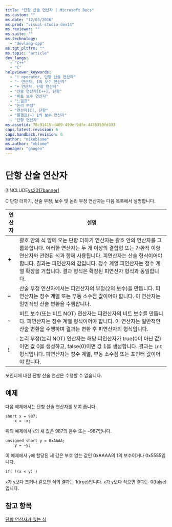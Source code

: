 ```yaml
---
title: "단항 산술 연산자 | Microsoft Docs"
ms.custom: ""
ms.date: "12/03/2016"
ms.prod: "visual-studio-dev14"
ms.reviewer: ""
ms.suite: ""
ms.technology: 
  - "devlang-cpp"
ms.tgt_pltfrm: ""
ms.topic: "article"
dev_langs: 
  - "C++"
  - "C"
helpviewer_keywords: 
  - "! operator, 단항 산술 연산자"
  - "~ 연산자, 1의 보수 연산자"
  - "+ 연산자, 단항 연산자"
  - "산술 연산자[C++], 단항"
  - "비트 보수 연산자"
  - "느낌표"
  - "논리 부정"
  - "연산자[C], 단항"
  - "물결표(~) 1의 보수 연산자"
  - "단항 연산자"
ms.assetid: 78c91415-d469-499e-9dfe-4435350fd333
caps.latest.revision: 6
caps.handback.revision: 6
author: "mikeblome"
ms.author: "mblome"
manager: "ghogen"
---
```

# 단항 산술 연산자
[!INCLUDE[vs2017banner](../assembler/inline/includes/vs2017banner.md)]

C 단항 더하기, 산술 부정, 보수 및 논리 부정 연산자는 다음 목록에서 설명합니다.  
  
|연산자|설명|  
|---------|--------|  
|**\+**|괄호 안의 식 앞에 오는 단항 더하기 연산자는 괄호 안의 연산자를 그룹화합니다.  이러한 연산자는 두 개 이상의 결합형 또는 가환적 이항 연산자와 관련된 식과 함께 사용됩니다.  피연산자는 산술 형식이어야 합니다.  결과는 피연산자의 값입니다.  정수 계열 피연산자는 정수 계열 확장을 거칩니다.  결과 형식은 확장된 피연산자 형식과 동일합니다.|  
|**–**|산술 부정 연산자에서는 피연산자의 부정\(2의 보수\)을 만듭니다.  피연산자는 정수 계열 또는 부동 소수점 값이어야 합니다.  이 연산자는 일반적인 산술 변환을 수행합니다.|  
|`~`|비트 보수\(또는 비트 NOT\) 연산자는 피연산자의 비트 보수를 만듭니다.  피연산자는 정수 계열 형식이어야 합니다.  이 연산자는 일반적인 산술 변환을 수행하며 결과는 변환 후 피연산자의 형식입니다.|  
|**\!**|논리 부정\(논리 NOT\) 연산자는 해당 피연산자가 true\(0이 아닌 값\)이면 값 0을 생성하고, false\(0\)이면 값 1을 생성합니다.  결과는 `int` 형식입니다.  피연산자는 정수 계열, 부동 소수점 또는 포인터 값이어야 합니다.|  
  
 포인터에 대한 단항 산술 연산은 수행할 수 없습니다.  
  
## 예제  
 다음 예제에서는 단항 산술 연산자를 보여 줍니다.  
  
```  
short x = 987;  
    x = -x;  
```  
  
 위의 예제에서 `x`의 새 값은 987의 음수 또는 –987입니다.  
  
```  
unsigned short y = 0xAAAA;  
    y = ~y;  
```  
  
 이 예제에서 `y`에 할당된 새 값은 부호 없는 값인 0xAAAA의 1의 보수이거나 0x5555입니다.  
  
```  
if( !(x < y) )  
```  
  
 `x`가 `y`보다 크거나 같으면 식의 결과는 1\(true\)입니다.  `x`가 `y`보다 작으면 결과는 0\(false\)입니다.  
  
## 참고 항목  
 [단항 연산자가 있는 식](../cpp/expressions-with-unary-operators.md)